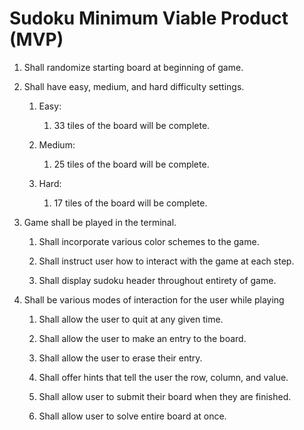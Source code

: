 # Sudoku Minimum Viable Product (MVP)

1. Shall randomize starting board at beginning of game.

2. Shall have easy, medium, and hard difficulty settings.
    1. Easy:
        1. 33 tiles of the board will be complete.
            
    2. Medium:
        1. 25 tiles of the board will be complete.
            
    3. Hard:
        1. 17 tiles of the board will be complete.

3. Game shall be played in the terminal.
    
    1. Shall incorporate various color schemes to the game.
        
    2. Shall instruct user how to interact with the game at each step.
        
    3. Shall display sudoku header throughout entirety of game.
4. Shall be various modes of interaction for the user while playing
    1. Shall allow the user to quit at any given time.
    
    2. Shall allow the user to make an entry to the board.
        
    3. Shall allow the user to erase their entry.
         
    4. Shall offer hints that tell the user the row, column, and value.
        
    5. Shall allow user to submit their board when they are finished.
        
    6. Shall allow user to solve entire board at once.
        
